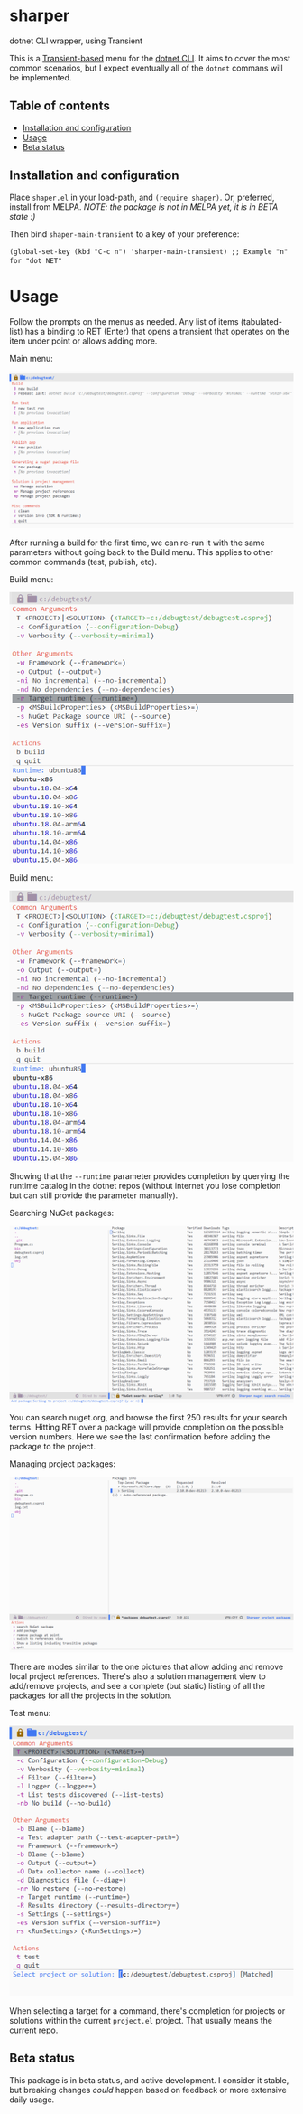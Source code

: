 # sharper
dotnet CLI wrapper, using Transient

This is a [Transient-based](https://github.com/magit/transient) menu for the [dotnet CLI](https://docs.microsoft.com/en-us/dotnet/core/tools/). It aims to cover the most common scenarios, but I expect eventually all of the `dotnet` commans will be implemented.

## Table of contents

<!--ts-->

   * [Installation and configuration](#installation-and-configuration)
   * [Usage](#usage)
   * [Beta status](#beta-status)

<!--te-->

## Installation and configuration

Place `shaper.el` in your load-path, and `(require shaper)`. Or, preferred, install from MELPA. _NOTE: the package is not in MELPA yet, it is in BETA state :)_

Then bind `shaper-main-transient` to a key of your preference:

```elisp
(global-set-key (kbd "C-c n") 'sharper-main-transient) ;; Example "n" for "dot NET"
```

# Usage

Follow the prompts on the menus as needed.
Any list of items (tabulated-list) has a binding to RET (Enter) that opens a transient that operates on the item under point or allows adding more.

Main menu:

![Main menu](/screenshots/mainmenu.png)

After running a build for the first time, we can re-run it with the same parameters without going back to the Build menu. This applies to other common
commands (test, publish, etc).

Build menu:

![Build menu](/screenshots/buildmenu.png)

Build menu:

![Build menu](/screenshots/buildmenu.png)

Showing that the `--runtime` parameter provides completion by querying the runtime catalog in the dotnet repos (without internet you lose completion but can 
still provide the parameter manually).

Searching NuGet packages:

![Nuget packages](/screenshots/nugetpackage.png)

You can search nuget.org, and browse the first 250 results for your search terms. Hitting RET over a package will provide completion on the possible version 
numbers. Here we see the last confirmation before adding the package to the project.

Managing project packages:

![Project packages](/screenshots/projectpackages.png)

There are modes similar to the one pictures that allow adding and remove local project references. There's also a solution management view to add/remove projects,
and see a complete (but static) listing of all the packages for all the projects in the solution.

Test menu:

![Test menu](/screenshots/testmenu.png)

When selecting a target for a command, there's completion for projects or solutions within the current `project.el` project. That usually means the current repo.


## Beta status

This package is in beta status, and active development. I consider it stable, but breaking changes _could_ happen based on feedback or more extensive daily usage.


